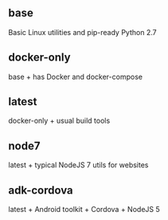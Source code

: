 ## base

Basic Linux utilities and pip-ready Python 2.7

## docker-only

base + has Docker and docker-compose

## latest

docker-only + usual build tools

## node7

latest + typical NodeJS 7 utils for websites

## adk-cordova

latest + Android toolkit + Cordova + NodeJS 5